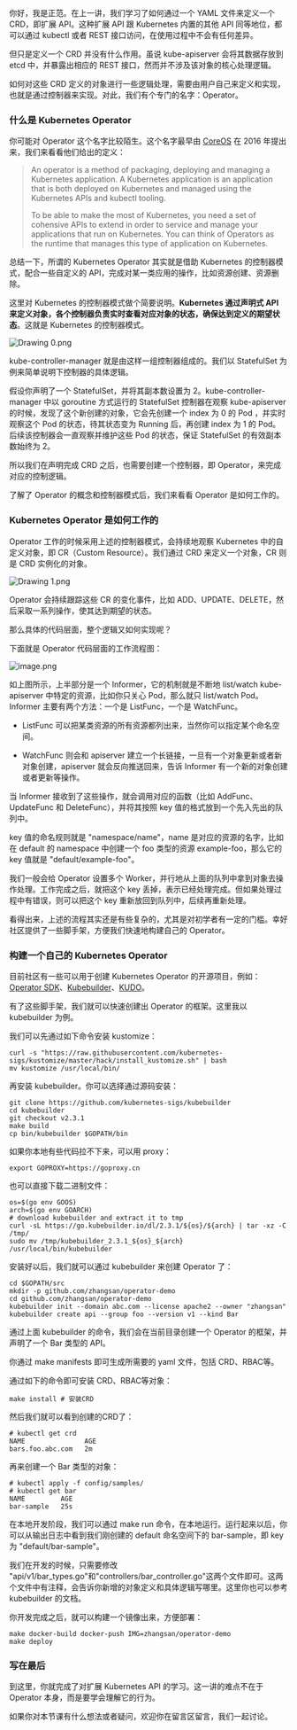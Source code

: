 你好，我是正范。在上一讲，我们学习了如何通过一个 YAML 文件来定义一个 CRD，即扩展 API。这种扩展 API 跟 Kubernetes 内置的其他 API 同等地位，都可以通过 kubectl 或者 REST 接口访问，在使用过程中不会有任何差异。

但只是定义一个 CRD 并没有什么作用。虽说 kube-apiserver 会将其数据存放到 etcd 中，并暴露出相应的 REST 接口，然而并不涉及该对象的核心处理逻辑。

如何对这些 CRD 定义的对象进行一些逻辑处理，需要由用户自己来定义和实现，也就是通过控制器来实现。对此，我们有个专门的名字：Operator。

### 什么是 Kubernetes Operator

你可能对 Operator 这个名字比较陌生。这个名字最早由 [CoreOS](https://coreos.com/operators/) 在 2016 年提出来，我们来看看他们给出的定义：
> An operator is a method of packaging, deploying and managing a Kubernetes application. A Kubernetes application is an application that is both deployed on Kubernetes and managed using the Kubernetes APIs and kubectl tooling.
>
> To be able to make the most of Kubernetes, you need a set of cohensive APIs to extend in order to service and manage your applications that run on Kubernetes. You can think of Operators as the runtime that manages this type of application on Kubernetes.

总结一下，所谓的 Kubernetes Operator 其实就是借助 Kubernetes 的控制器模式，配合一些自定义的 API，完成对某一类应用的操作，比如资源创建、资源删除。

这里对 Kubernetes 的控制器模式做个简要说明。**Kubernetes 通过声明式 API 来定义对象，各个控制器负责实时查看对应对象的状态，确保达到定义的期望状态**。这就是 Kubernetes 的控制器模式。

<Image alt="Drawing 0.png" src="https://s0.lgstatic.com/i/image/M00/74/A3/Ciqc1F_HAmyACHLHAAHSt7ZcZoY464.png"/>

kube-controller-manager 就是由这样一组控制器组成的。我们以 StatefulSet 为例来简单说明下控制器的具体逻辑。

假设你声明了一个 StatefulSet，并将其副本数设置为 2。kube-controller-manager 中以 goroutine 方式运行的 StatefulSet 控制器在观察 kube-apiserver 的时候，发现了这个新创建的对象，它会先创建一个 index 为 0 的 Pod ，并实时观察这个 Pod 的状态，待其状态变为 Running 后，再创建 index 为 1 的 Pod。后续该控制器会一直观察并维护这些 Pod 的状态，保证 StatefulSet 的有效副本数始终为 2。

所以我们在声明完成 CRD 之后，也需要创建一个控制器，即 Operator，来完成对应的控制逻辑。

了解了 Operator 的概念和控制器模式后，我们来看看 Operator 是如何工作的。

### Kubernetes Operator 是如何工作的

Operator 工作的时候采用上述的控制器模式，会持续地观察 Kubernetes 中的自定义对象，即 CR（Custom Resource）。我们通过 CRD 来定义一个对象，CR 则是 CRD 实例化的对象。

<Image alt="Drawing 1.png" src="https://s0.lgstatic.com/i/image/M00/74/A3/Ciqc1F_HAnWAZUN3AAGfGj4K8Gw651.png"/>

Operator 会持续跟踪这些 CR 的变化事件，比如 ADD、UPDATE、DELETE，然后采取一系列操作，使其达到期望的状态。

那么具体的代码层面，整个逻辑又如何实现呢？

下面就是 Operator 代码层面的工作流程图：

<Image alt="image.png" src="https://s0.lgstatic.com/i/image/M00/74/ED/CgqCHl_HLoWAHjvEAAPol71Pgh8456.png"/>

如上图所示，上半部分是一个 Informer，它的机制就是不断地 list/watch kube-apiserver 中特定的资源，比如你只关心 Pod，那么就只 list/watch Pod。Informer 主要有两个方法：一个是 ListFunc，一个是 WatchFunc。

* ListFunc 可以把某类资源的所有资源都列出来，当然你可以指定某个命名空间。

* WatchFunc 则会和 apiserver 建立一个长链接，一旦有一个对象更新或者新对象创建，apiserver 就会反向推送回来，告诉 Informer 有一个新的对象创建或者更新等操作。

当 Informer 接收到了这些操作，就会调用对应的函数（比如 AddFunc、UpdateFunc 和 DeleteFunc），并将其按照 key 值的格式放到一个先入先出的队列中。

key 值的命名规则就是 "namespace/name"，name 是对应的资源的名字，比如在 default 的 namespace 中创建一个 foo 类型的资源 example-foo，那么它的 key 值就是 "default/example-foo"。

我们一般会给 Operator 设置多个 Worker，并行地从上面的队列中拿到对象去操作处理。工作完成之后，就把这个 key 丢掉，表示已经处理完成。但如果处理过程中有错误，则可以把这个 key 重新放回到队列中，后续再重新处理。

看得出来，上述的流程其实还是有些复杂的，尤其是对初学者有一定的门槛。幸好社区提供了一些脚手架，方便我们快速地构建自己的 Operator。

### 构建一个自己的 Kubernetes Operator

目前社区有一些可以用于创建 Kubernetes Operator 的开源项目，例如：[Operator SDK](https://github.com/operator-framework/operator-sdk)、[Kubebuilder](https://github.com/kubernetes-sigs/kubebuilder)、[KUDO](https://github.com/kudobuilder/kudo)。

有了这些脚手架，我们就可以快速创建出 Operator 的框架。这里我以 kubebuilder 为例。

我们可以先通过如下命令安装 kustomize：

    curl -s "https://raw.githubusercontent.com/kubernetes-sigs/kustomize/master/hack/install_kustomize.sh" | bash
    mv kustomize /usr/local/bin/

再安装 kubebuilder。你可以选择通过源码安装：

```shell
git clone https://github.com/kubernetes-sigs/kubebuilder
cd kubebuilder
git checkout v2.3.1
make build
cp bin/kubebuilder $GOPATH/bin
```

如果你本地有些代码拉不下来，可以用 proxy：

```shell
export GOPROXY=https://goproxy.cn
```

也可以直接下载二进制文件：

```shell
os=$(go env GOOS)
arch=$(go env GOARCH)
# download kubebuilder and extract it to tmp
curl -sL https://go.kubebuilder.io/dl/2.3.1/${os}/${arch} | tar -xz -C /tmp/
sudo mv /tmp/kubebuilder_2.3.1_${os}_${arch} /usr/local/bin/kubebuilder
```

安装好以后，我们就可以通过 kubebuilder 来创建 Operator 了：

```shell
cd $GOPATH/src
mkdir -p github.com/zhangsan/operator-demo
cd github.com/zhangsan/operator-demo
kubebuilder init --domain abc.com --license apache2 --owner "zhangsan"
kubebuilder create api --group foo --version v1 --kind Bar
```

通过上面 kubebuilder 的命令，我们会在当前目录创建一个 Operator 的框架，并声明了一个 Bar 类型的 API。

你通过 make manifests 即可生成所需要的 yaml 文件，包括 CRD、RBAC等。

通过如下的命令即可安装 CRD、RBAC等对象：

```shell
make install # 安装CRD
```

然后我们就可以看到创建的CRD了：

```shell
# kubectl get crd
NAME               AGE
bars.foo.abc.com   2m
```

再来创建一个 Bar 类型的对象：

```shell
# kubectl apply -f config/samples/
# kubectl get bar 
NAME         AGE
bar-sample   25s
```

在本地开发阶段，我们可以通过 make run 命令，在本地运行。运行起来以后，你可以从输出日志中看到我们刚创建的 default 命名空间下的 bar-sample，即 key 为 "default/bar-sample"。

我们在开发的时候，只需要修改 "api/v1/bar_types.go"和"controllers/bar_controller.go"这两个文件即可。这两个文件中有注释，会告诉你新增的对象定义和具体逻辑写哪里。这里你也可以参考 kubebuilder 的文档。

你开发完成之后，就可以构建一个镜像出来，方便部署：

```shell
make docker-build docker-push IMG=zhangsan/operator-demo
make deploy
```

### 写在最后

到这里，你就完成了对扩展 Kubernetes API 的学习。这一讲的难点不在于 Operator 本身，而是要学会理解它的行为。

如果你对本节课有什么想法或者疑问，欢迎你在留言区留言，我们一起讨论。
